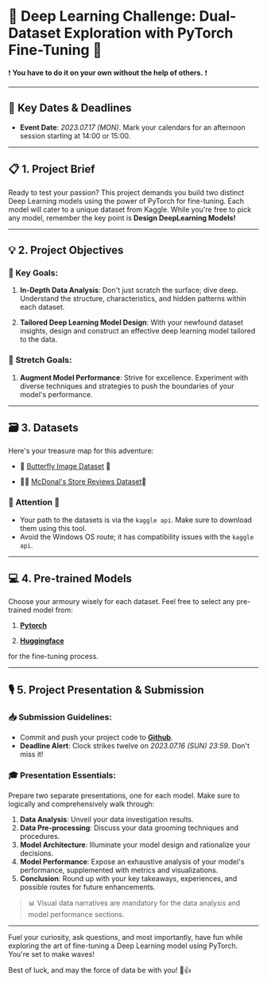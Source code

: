 # 🚀 Deep Learning Challenge: Dual-Dataset Exploration with PyTorch Fine-Tuning 🎯

❗ __**You have to do it on your own without the help of others.**__ ❗

---

## 📅 Key Dates & Deadlines

- **Event Date**: _2023.07.17 (MON)_. Mark your calendars for an afternoon session starting at 14:00 or 15:00.

---

## 📋 1. Project Brief

Ready to test your passion? This project demands you build two distinct Deep Learning models using the power of PyTorch for fine-tuning. Each model will cater to a unique dataset from Kaggle. While you're free to pick any model, remember the key point is **Design DeepLearning Models!**

---

## 💡 2. Project Objectives

### 🔑 Key Goals:

1. **In-Depth Data Analysis**: Don't just scratch the surface; dive deep. Understand the structure, characteristics, and hidden patterns within each dataset.

2. **Tailored Deep Learning Model Design**: With your newfound dataset insights, design and construct an effective deep learning model tailored to the data.

### 🏹 Stretch Goals:

1. **Augment Model Performance**: Strive for excellence. Experiment with diverse techniques and strategies to push the boundaries of your model's performance.

---

## 🗃️ 3. Datasets

Here's your treasure map for this adventure:

- 🦋 [Butterfly Image Dataset](https://www.kaggle.com/datasets/phucthaiv02/butterfly-image-classification?select=train) 📸 

- 🍔🍟 [McDonal's Store Reviews Dataset](https://www.kaggle.com/datasets/nelgiriyewithana/mcdonalds-store-reviews)📝

### 🚧 Attention 🚧

- Your path to the datasets is via the `kaggle api`. Make sure to download them using this tool.
- Avoid the Windows OS route; it has compatibility issues with the `kaggle api`.

---

## 💻 4. Pre-trained Models

Choose your armoury wisely for each dataset. Feel free to select any pre-trained model from:

1. [**Pytorch**](https://pytorch.org/vision/stable/models.html)

2. [**Huggingface**](https://huggingface.co/models)

for the fine-tuning process.

---

## 🎙️ 5. Project Presentation & Submission

### 📥 Submission Guidelines:

- Commit and push your project code to [**Github**](www.github.com).
- **Deadline Alert**: Clock strikes twelve on *2023.07.16 (SUN) 23:59*. Don't miss it!

### 🎓 Presentation Essentials:

Prepare two separate presentations, one for each model. Make sure to logically and comprehensively walk through:

1. **Data Analysis**: Unveil your data investigation results.
2. **Data Pre-processing**: Discuss your data grooming techniques and procedures.
3. **Model Architecture**: Illuminate your model design and rationalize your decisions.
4. **Model Performance**: Expose an exhaustive analysis of your model's performance, supplemented with metrics and visualizations.
5. **Conclusion**: Round up with your key takeaways, experiences, and possible routes for future enhancements.

> 📊 Visual data narratives are mandatory for the data analysis and model performance sections.

---

Fuel your curiosity, ask questions, and most importantly, have fun while exploring the art of fine-tuning a Deep Learning model using PyTorch. You're set to make waves!

Best of luck, and may the force of data be with you! 🌟👍
